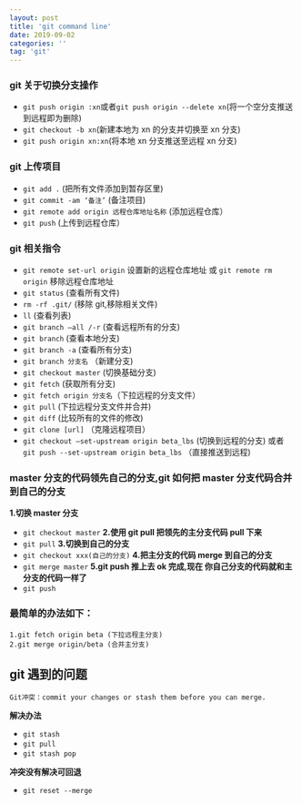 ```yaml
---
layout: post
title: 'git command line'
date: 2019-09-02
categories: ''
tag: 'git'
---
```


### git 关于切换分支操作

- `git push origin :xn`或者`git push origin --delete xn`(将一个空分支推送到远程即为删除)
- `git checkout -b xn`(新建本地为 xn 的分支并切换至 xn 分支)
- `git push origin xn:xn`(将本地 xn 分支推送至远程 xn 分支)

### git 上传项目

- `git add .` (把所有文件添加到暂存区里)
- `git commit -am ‘备注’` (备注项目)
- `git remote add origin 远程仓库地址名称` (添加远程仓库）
- `git push` (上传到远程仓库）

### git 相关指令

- `git remote set-url origin` 设置新的远程仓库地址 <span>或<span> `git remote rm origin` 移除远程仓库地址
- `git status` (查看所有文件)
- `rm -rf .git/` (移除 git,移除相关文件)
- `ll` (查看列表)
- `git branch —all /-r` (查看远程所有的分支)
- `git branch` (查看本地分支)
- `git branch -a` (查看所有分支)
- `git branch 分支名` （新建分支)
- `git checkout master` (切换基础分支)
- `git fetch` (获取所有分支)
- `git fetch origin 分支名`（下拉远程的分支文件）
- `git pull` (下拉远程分支文件并合并)
- `git diff` (比较所有的文件的修改)
- `git clone [url]` （克隆远程项目）
- `git checkout —set-upstream origin beta_lbs` (切换到远程的分支)
  或者 `git push --set-upstream origin beta_lbs` （直接推送到远程)

### master 分支的代码领先自己的分支,git 如何把 master 分支代码合并到自己的分支

**1.切换 master 分支**

- `git checkout master`
  **2.使用 git pull 把领先的主分支代码 pull 下来**
- `git pull`
  **3.切换到自己的分支**
- `git checkout xxx(自己的分支)`
  **4.把主分支的代码 merge 到自己的分支**
- `git merge master`
  **5.git push 推上去 ok 完成,现在 你自己分支的代码就和主分支的代码一样了**
- `git push`

### 最简单的办法如下：

```
1.git fetch origin beta (下拉远程主分支)
2.git merge origin/beta (合并主分支)
```

## git 遇到的问题

```
Git冲突：commit your changes or stash them before you can merge.
```

**解决办法**

- `git stash`
- `git pull`
- `git stash pop`

**冲突没有解决可回退**

- `git reset --merge`
